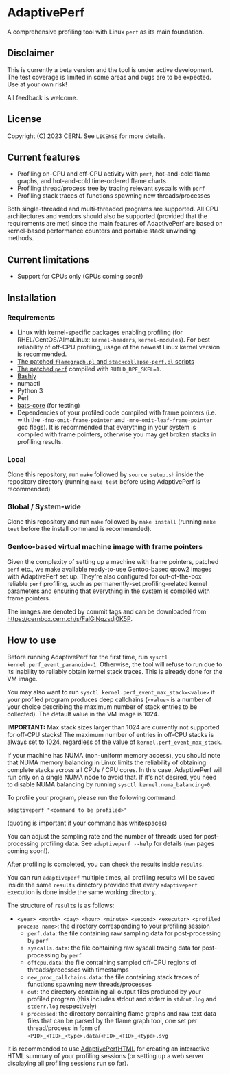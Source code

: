 # AdaptivePerf
A comprehensive profiling tool with Linux ```perf``` as its main foundation.

## Disclaimer
This is currently a beta version and the tool is under active development. The test coverage is limited in some areas and bugs are to be expected. Use at your own risk!

All feedback is welcome.

## License
Copyright (C) 2023 CERN. See ```LICENSE``` for more details.

## Current features
* Profiling on-CPU and off-CPU activity with ```perf```, hot-and-cold flame graphs, and hot-and-cold time-ordered flame charts
* Profiling thread/process tree by tracing relevant syscalls with ```perf```
* Profiling stack traces of functions spawning new threads/processes

Both single-threaded and multi-threaded programs are supported. All CPU architectures and vendors should also be supported (provided that the requirements are met) since the main features of AdaptivePerf are based on kernel-based performance counters and portable stack unwinding methods.

## Current limitations
* Support for CPUs only (GPUs coming soon!)

## Installation
### Requirements
* Linux with kernel-specific packages enabling profiling (for RHEL/CentOS/AlmaLinux: ```kernel-headers```, ```kernel-modules```). For best reliability of off-CPU profiling, usage of the newest Linux kernel version is recommended.
* [The patched ```flamegraph.pl``` and ```stackcollapse-perf.pl``` scripts](https://gitlab.cern.ch/adaptiveperf/flamegraph)
* [The patched ```perf```](https://gitlab.cern.ch/adaptiveperf/linux/-/tree/master/tools/perf) compiled with ```BUILD_BPF_SKEL=1```.
* [Bashly](https://bashly.dannyb.co)
* numactl
* Python 3
* Perl
* [bats-core](https://github.com/bats-core/bats-core) (for testing)
* Dependencies of your profiled code compiled with frame pointers (i.e. with the ```-fno-omit-frame-pointer``` and ```-mno-omit-leaf-frame-pointer``` gcc flags). It is recommended that everything in your system is compiled with frame pointers, otherwise you may get broken stacks in profiling results.

### Local
Clone this repository, run ```make``` followed by ```source setup.sh``` inside the repository directory (running ```make test``` before using AdaptivePerf is recommended)

### Global / System-wide
Clone this repository and run ```make``` followed by ```make install``` (running ```make test``` before the install command is recommended).

### Gentoo-based virtual machine image with frame pointers
Given the complexity of setting up a machine with frame pointers, patched ```perf``` etc., we make available ready-to-use Gentoo-based qcow2 images with AdaptivePerf set up. They're also configured for out-of-the-box reliable ```perf``` profiling, such as permanently-set profiling-related kernel parameters and ensuring that everything in the system is compiled with frame pointers.

The images are denoted by commit tags and can be downloaded from https://cernbox.cern.ch/s/FalGlNqzsdj0K5P.

## How to use
Before running AdaptivePerf for the first time, run ```sysctl kernel.perf_event_paranoid=-1```. Otherwise, the tool will refuse to run due to its inability to reliably obtain kernel stack traces. This is already done for the VM image.

You may also want to run ```sysctl kernel.perf_event_max_stack=<value>``` if your profiled program produces deep callchains (```<value>``` is a number of your choice describing the maximum number of stack entries to be collected). The default value in the VM image is 1024.

**IMPORTANT:** Max stack sizes larger than 1024 are currently not supported for off-CPU stacks! The maximum number of entries in off-CPU stacks is always set to 1024, regardless of the value of ```kernel.perf_event_max_stack```.

If your machine has NUMA (non-uniform memory access), you should note that NUMA memory balancing in Linux limits the reliability of obtaining complete stacks across all CPUs / CPU cores. In this case, AdaptivePerf will run only on a single NUMA node to avoid that. If it's not desired, you need to disable NUMA balancing by running ```sysctl kernel.numa_balancing=0```.

To profile your program, please run the following command:
```
adaptiveperf "<command to be profiled>"
```
(quoting is important if your command has whitespaces)

You can adjust the sampling rate and the number of threads used for post-processing profiling data. See ```adaptiveperf --help``` for details (```man``` pages coming soon!).

After profiling is completed, you can check the results inside ```results```.

You can run ```adaptiveperf``` multiple times, all profiling results will be saved inside the same ```results``` directory provided that every ```adaptiveperf``` execution is done inside the same working directory.

The structure of ```results``` is as follows:
* ```<year>_<month>_<day>_<hour>_<minute>_<second>_<executor> <profiled process name>```: the directory corresponding to your profiling session
    * ```perf.data```: the file containing raw sampling data for post-processing by ```perf```
    * ```syscalls.data```: the file containing raw syscall tracing data for post-processing by ```perf```
    * ```offcpu.data```: the file containing sampled off-CPU regions of threads/processes with timestamps
    * ```new_proc_callchains.data```: the file containing stack traces of functions spawning new threads/processes
    * ```out```: the directory containing all output files produced by your profiled program (this includes stdout and stderr in ```stdout.log``` and ```stderr.log``` respectively)
    * ```processed```: the directory containing flame graphs and raw text data files that can be parsed by the flame graph tool, one set per thread/process in form of ```<PID>_<TID>_<type>.data```/```<PID>_<TID>_<type>.svg```

It is recommended to use [AdaptivePerfHTML](https://gitlab.cern.ch/adaptiveperf/adaptiveperfhtml) for creating an interactive HTML summary of your profiling sessions (or setting up a web server displaying all profiling sessions run so far).
